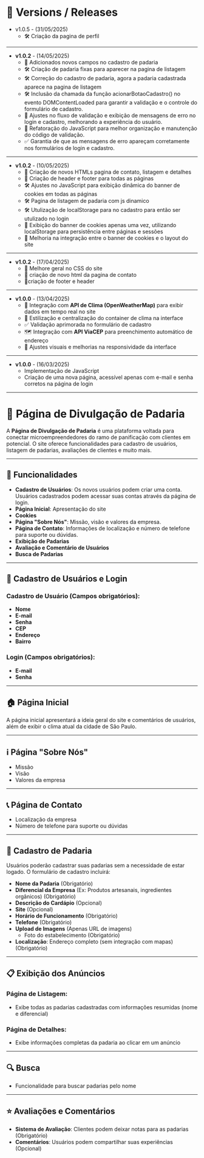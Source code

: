 # 📌 Versions / Releases
- v1.0.5 - (31/05/2025)
  - 🛠️ Criação da pagina de perfil
---
- **v1.0.2** - (14/05/2025)
  - 🔄 Adicionados novos campos no cadastro de padaria
  - 🛠️ Criação de padaria fixas para aparecer na pagina de listagem
  - 🛠️ Correção do cadastro de padaria, agora a padaria cadastrada aparece na pagina de listagem
  - 🛠️ Inclusão da chamada da função acionarBotaoCadastro() no evento DOMContentLoaded para garantir a validação e o controle do formulário de cadastro.
  - 🔄 Ajustes no fluxo de validação e exibição de mensagens de erro no login e cadastro, melhorando a experiência do usuário.
  - 🧹 Refatoração do JavaScript para melhor organização e manutenção do código de validação.
  - ✅ Garantia de que as mensagens de erro apareçam corretamente nos formulários de login e cadastro.
---
- **v1.0.2** - (10/05/2025)
  - 🎨 Criação de novos HTMLs pagina de contato, listagem e detalhes
  - 🎨 Criação de header e footer para todas as páginas
  - 🛠️ Ajustes no JavaScript para exibição dinâmica do banner de cookies em todas as páginas
  - 🛠️ Pagina de listagem de padaria com js dinamico
  - 🛠️ Utulização de localStorage para no cadastro para então ser utulizado no login  
  - 🎉 Exibição do banner de cookies apenas uma vez, utilizando localStorage para persistência entre páginas e sessões
  - 🔄 Melhoria na integração entre o banner de cookies e o layout do site
---
- **v1.0.2** - (17/04/2025)
  - 🎨 Melhore geral no CSS do site
  - 🎨 criação de novo html da pagina de contato
  - 🎨criação de footer e header
    
---
- **v1.0.0** - (13/04/2025)
  - 🔄 Integração com **API de Clima (OpenWeatherMap)** para exibir dados em tempo real no site
  - 🎨 Estilização e centralização do container de clima na interface
  - ✅ Validação aprimorada no formulário de cadastro
  - 🗺️ Integração com **API ViaCEP** para preenchimento automático de endereço
  - 🧱 Ajustes visuais e melhorias na responsividade da interface

---
- **v1.0.0** - (16/03/2025)
  - Implementação de JavaScript
  - Criação de uma nova página, acessível apenas com e-mail e senha corretos na página de login

---

# 📖 Página de Divulgação de Padaria

A **Página de Divulgação de Padaria** é uma plataforma voltada para conectar microempreendedores do ramo de panificação com clientes em potencial. O site oferece funcionalidades para cadastro de usuários, listagem de padarias, avaliações de clientes e muito mais.

---

## 🔑 Funcionalidades

- **Cadastro de Usuários**: Os novos usuários podem criar uma conta. Usuários cadastrados podem acessar suas contas através da página de login.
- **Página Inicial**: Apresentação do site
- **Cookies**
- **Página "Sobre Nós"**: Missão, visão e valores da empresa.
- **Página de Contato**: Informações de localização e número de telefone para suporte ou dúvidas.
- **Exibição de Padarias**
- **Avaliação e Comentário de Usuários**
- **Busca de Padarias**

---

## 📝 Cadastro de Usuários e Login

### Cadastro de Usuário (Campos obrigatórios):

- **Nome**
- **E-mail**
- **Senha**
- **CEP**
- **Endereço**
- **Bairro**

### Login (Campos obrigatórios):

- **E-mail**
- **Senha**

---

## 🏠 Página Inicial

A página inicial apresentará a ideia geral do site e comentários de usuários, além de exibir o clima atual da cidade de São Paulo.

---

## ℹ️ Página "Sobre Nós"

- Missão
- Visão
- Valores da empresa

---

## 📞 Página de Contato

- Localização da empresa  
- Número de telefone para suporte ou dúvidas

---

## 🍞 Cadastro de Padaria

Usuários poderão cadastrar suas padarias sem a necessidade de estar logado. O formulário de cadastro incluirá:

- **Nome da Padaria** (Obrigatório)
- **Diferencial da Empresa** (Ex: Produtos artesanais, ingredientes orgânicos) (Obrigatório)
- **Descrição do Cardápio** (Opcional)
- **Site** (Opcional)
- **Horário de Funcionamento** (Obrigatório)
- **Telefone** (Obrigatório)
- **Upload de Imagens** (Apenas URL de imagens)  
  - Foto do estabelecimento (Obrigatório)
- **Localização**: Endereço completo (sem integração com mapas) (Obrigatório)

---

## 📋 Exibição dos Anúncios

### Página de Listagem:

- Exibe todas as padarias cadastradas com informações resumidas (nome e diferencial)

### Página de Detalhes:

- Exibe informações completas da padaria ao clicar em um anúncio

---

## 🔍 Busca

- Funcionalidade para buscar padarias pelo nome

---

## ⭐ Avaliações e Comentários

- **Sistema de Avaliação**: Clientes podem deixar notas para as padarias (Obrigatório)
- **Comentários**: Usuários podem compartilhar suas experiências (Opcional)

